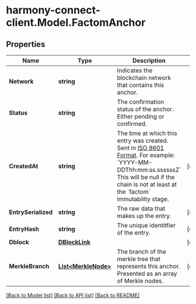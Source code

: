 # harmony-connect-client.Model.FactomAnchor
## Properties

Name | Type | Description | Notes
------------ | ------------- | ------------- | -------------
**Network** | **string** | Indicates the blockchain network that contains this anchor. | 
**Status** | **string** | The confirmation status of the anchor. Either pending or confirmed. | 
**CreatedAt** | **string** | The time at which this entry was created. Sent in [ISO 8601 Format](https://en.wikipedia.org/wiki/ISO_8601). For example: &#x60;YYYY-MM-DDThh:mm:ss.ssssssZ&#x60; This will be null if the chain is not at least at the &#x60;factom&#x60; immutability stage. | [optional] 
**EntrySerialized** | **string** | The raw data that makes up the entry. | [optional] 
**EntryHash** | **string** | The unique identitfier of the entry. | [optional] 
**Dblock** | [**DBlockLink**](DBlockLink.md) |  | [optional] 
**MerkleBranch** | [**List&lt;MerkleNode&gt;**](MerkleNode.md) | The branch of the merkle tree that represents this anchor. Presented as an array of Merkle nodes. | [optional] 

[[Back to Model list]](../README.md#documentation-for-models) [[Back to API list]](../README.md#documentation-for-api-endpoints) [[Back to README]](../README.md)

